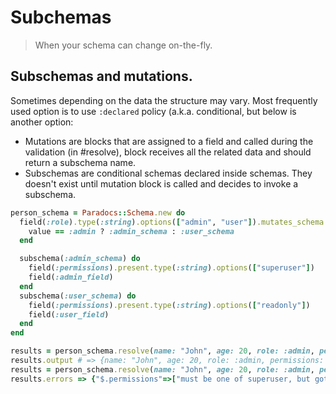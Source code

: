 # Subchemas
> When your schema can change on-the-fly.

## Subschemas and mutations.
Sometimes depending on the data the structure may vary. Most frequently used option is to use `:declared` policy (a.k.a. conditional, but below is another option:

- Mutations are blocks that are assigned to a field and called during the validation (in #resolve), block receives all the related data and should return a subschema name.
- Subschemas are conditional schemas declared inside schemas. They doesn't exist until mutation block is called and decides to invoke a subschema.
```ruby
person_schema = Paradocs::Schema.new do
  field(:role).type(:string).options(["admin", "user"]).mutates_schema! do |value, key, payload, env|
    value == :admin ? :admin_schema : :user_schema
  end

  subschema(:admin_schema) do
    field(:permissions).present.type(:string).options(["superuser"])
    field(:admin_field)
  end
  subschema(:user_schema) do
    field(:permissions).present.type(:string).options(["readonly"])
    field(:user_field)
  end
end

results = person_schema.resolve(name: "John", age: 20, role: :admin, permissions: "superuser")
results.output # => {name: "John", age: 20, role: :admin, permissions: "superuser", admin_field: nil}
results = person_schema.resolve(name: "John", age: 20, role: :admin, permissions: "readonly")
results.errors => {"$.permissions"=>["must be one of superuser, but got readonly"]}
```

